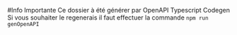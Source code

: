 #Info Importante
Ce dossier à été générer par OpenAPI Typescript Codegen
Si vous souhaiter le regenerais il faut effectuer la commande
`npm run genOpenAPI`
